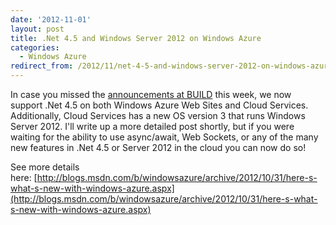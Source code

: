 ```yaml
---
date: '2012-11-01'
layout: post
title: .Net 4.5 and Windows Server 2012 on Windows Azure
categories:
  - Windows Azure
redirect_from: /2012/11/net-4-5-and-windows-server-2012-on-windows-azure/
---
```


In case you missed the [announcements at BUILD](http://channel9.msdn.com/Events/Build/2012/1-002) this week, we now support .Net 4.5 on both Windows Azure Web Sites and Cloud Services. Additionally, Cloud Services has a new OS version 3 that runs Windows Server 2012. I'll write up a more detailed post shortly, but if you were waiting for the ability to use async/await, Web Sockets, or any of the many new features in .Net 4.5 or Server 2012 in the cloud you can now do so!

See more details here: [http://blogs.msdn.com/b/windowsazure/archive/2012/10/31/here-s-what-s-new-with-windows-azure.aspx](http://blogs.msdn.com/b/windowsazure/archive/2012/10/31/here-s-what-s-new-with-windows-azure.aspx)

